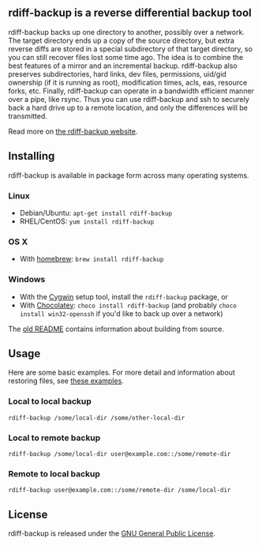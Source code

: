 ## rdiff-backup is a reverse differential backup tool

rdiff-backup backs up one directory to another, possibly over a network. The target directory ends up a copy of the source directory, but extra reverse diffs are stored in a special subdirectory of that target directory, so you can still recover files lost some time ago. The idea is to combine the best features of a mirror and an incremental backup. rdiff-backup also preserves subdirectories, hard links, dev files, permissions, uid/gid ownership (if it is running as root), modification times, acls, eas, resource forks, etc. Finally, rdiff-backup can operate in a bandwidth efficient manner over a pipe, like rsync. Thus you can use rdiff-backup and ssh to securely back a hard drive up to a remote location, and only the differences will be transmitted.

Read more on [the rdiff-backup website](http://www.nongnu.org/rdiff-backup/).

## Installing

rdiff-backup is available in package form across many operating systems.

### Linux

 * Debian/Ubuntu: `apt-get install rdiff-backup`
 * RHEL/CentOS: `yum install rdiff-backup`

### OS X

 * With [homebrew](http://brew.sh/): `brew install rdiff-backup`

### Windows

 * With the [Cygwin](https://cygwin.com/) setup tool, install the `rdiff-backup` package, or
 * With [Chocolatey](https://chocolatey.org/): `choco install rdiff-backup` (and probably `choco install win32-openssh` if you'd like to back up over a network)

The [old README](rdiff-backup/README) contains information about building from source.

## Usage

Here are some basic examples. For more detail and information about restoring files, see [these examples](http://www.nongnu.org/rdiff-backup/examples.html).

### Local to local backup

`rdiff-backup /some/local-dir /some/other-local-dir`

### Local to remote backup

`rdiff-backup /some/local-dir user@example.com::/some/remote-dir`

### Remote to local backup

`rdiff-backup user@example.com::/some/remote-dir /some/local-dir`

## License

rdiff-backup is released under the [GNU General Public License](rdiff-backup/COPYING).